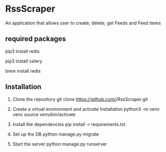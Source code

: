 # RssScraper
An application that allows user to  create, delete, get Feeds and Feed items


## required packages

pip3 install redis

pip3 install celery

brew install redis

## Installation

1. Clone the repository
    git clone  https://github.com/<username>/RssScraper.git

2. Create a virtual environment and activate Installation
 python3 -m venv venv
    source venv/bin/activate

3. Install the dependencies
    pip install -r requirements.txt

4. Set up the DB
    python manage.py migrate

5. Start the server
    python manage.py runserver


